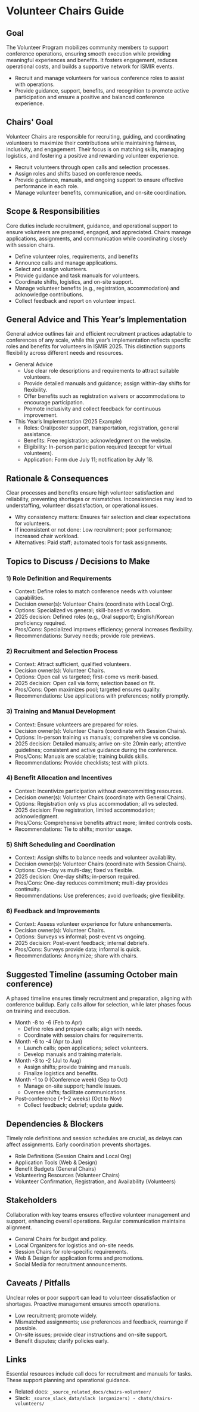 # Volunteer Chairs Guide

## Goal
The Volunteer Program mobilizes community members to support conference operations, ensuring smooth execution while providing meaningful experiences and benefits. It fosters engagement, reduces operational costs, and builds a supportive network for ISMIR events.

- Recruit and manage volunteers for various conference roles to assist with operations.
- Provide guidance, support, benefits, and recognition to promote active participation and ensure a positive and balanced conference experience.

## Chairs' Goal
Volunteer Chairs are responsible for recruiting, guiding, and coordinating volunteers to maximize their contributions while maintaining fairness, inclusivity, and engagement. Their focus is on matching skills, managing logistics, and fostering a positive and rewarding volunteer experience.

- Recruit volunteers through open calls and selection processes.
- Assign roles and shifts based on conference needs.
- Provide guidance, manuals, and ongoing support to ensure effective performance in each role.
- Manage volunteer benefits, communication, and on-site coordination.

## Scope & Responsibilities
Core duties include recruitment, guidance, and operational support to ensure volunteers are prepared, engaged, and appreciated. Chairs manage applications, assignments, and communication while coordinating closely with session chairs.

- Define volunteer roles, requirements, and benefits
- Announce calls and manage applications.
- Select and assign volunteers.
- Provide guidance and task manuals for volunteers.
- Coordinate shifts, logistics, and on-site support.
- Manage volunteer benefits (e.g., registration, accommodation) and acknowledge contributions.
- Collect feedback and report on volunteer impact.

## General Advice and This Year’s Implementation
General advice outlines fair and efficient recruitment practices adaptable to conferences of any scale, while this year’s implementation reflects specific roles and benefits for volunteers in ISMIR 2025. This distinction supports flexibility across different needs and resources.

- General Advice
  - Use clear role descriptions and requirements to attract suitable volunteers.  
  - Provide detailed manuals and guidance; assign within-day shifts for flexibility.  
  - Offer benefits such as registration waivers or accommodations to encourage participation.  
  - Promote inclusivity and collect feedback for continuous improvement.  
- This Year’s Implementation (2025 Example)
  - Roles: Oral/poster support, transportation, registration, general assistance.  
  - Benefits: Free registration; acknowledgment on the website.  
  - Eligibility: In-person participation required (except for virtual volunteers).  
  - Application: Form due July 11; notification by July 18.

## Rationale & Consequences
Clear processes and benefits ensure high volunteer satisfaction and reliability, preventing shortages or mismatches. Inconsistencies may lead to understaffing, volunteer dissatisfaction, or operational issues.

- Why consistency matters: Ensures fair selection and clear expectations for volunteers.  
- If inconsistent or not done: Low recruitment; poor performance; increased chair workload.
- Alternatives: Paid staff; automated tools for task assignments.

## Topics to Discuss / Decisions to Make

### 1) Role Definition and Requirements
- Context: Define roles to match conference needs with volunteer capabilities.
- Decision owner(s): Volunteer Chairs (coordinate with Local Org).
- Options: Specialized vs general; skill-based vs random.
- 2025 decision: Defined roles (e.g., Oral support); English/Korean proficiency required.
- Pros/Cons: Specialized improves efficiency; general increases flexibility.
- Recommendations: Survey needs; provide role previews.

### 2) Recruitment and Selection Process
- Context: Attract sufficient, qualified volunteers.
- Decision owner(s): Volunteer Chairs.
- Options: Open call vs targeted; first-come vs merit-based.
- 2025 decision: Open call via form; selection based on fit.
- Pros/Cons: Open maximizes pool; targeted ensures quality.
- Recommendations: Use applications with preferences; notify promptly.

### 3) Training and Manual Development
- Context: Ensure volunteers are prepared for roles.
- Decision owner(s): Volunteer Chairs (coordinate with Session Chairs).
- Options: In-person training vs manuals; comprehensive vs concise.
- 2025 decision: Detailed manuals; arrive on-site 20min early; attentive guidelines; consistent and active guidance during the conference.
- Pros/Cons: Manuals are scalable; training builds skills.
- Recommendations: Provide checklists; test with pilots.

### 4) Benefit Allocation and Incentives
- Context: Incentivize participation without overcommitting resources.
- Decision owner(s): Volunteer Chairs (coordinate with General Chairs).
- Options: Registration only vs plus accommodation; all vs selected.
- 2025 decision: Free registration, limited accommodation; acknowledgment.
- Pros/Cons: Comprehensive benefits attract more; limited controls costs.
- Recommendations: Tie to shifts; monitor usage.

### 5) Shift Scheduling and Coordination
- Context: Assign shifts to balance needs and volunteer availability.
- Decision owner(s): Volunteer Chairs (coordinate with Session Chairs).
- Options: One-day vs multi-day; fixed vs flexible.
- 2025 decision: One-day shifts; in-person required.
- Pros/Cons: One-day reduces commitment; multi-day provides continuity.
- Recommendations: Use preferences; avoid overloads; give flexibility.

### 6) Feedback and Improvements
- Context: Assess volunteer experience for future enhancements.
- Decision owner(s): Volunteer Chairs.
- Options: Surveys vs informal; post-event vs ongoing.
- 2025 decision: Post-event feedback; internal debriefs.
- Pros/Cons: Surveys provide data; informal is quick.
- Recommendations: Anonymize; share with chairs.

## Suggested Timeline (assuming October main conference)
A phased timeline ensures timely recruitment and preparation, aligning with conference buildup. Early calls allow for selection, while later phases focus on training and execution.

- Month -8 to -6 (Feb to Apr)
  - Define roles and prepare calls; align with needs.
  - Coordinate with session chairs for requirements.
- Month -6 to -4 (Apr to Jun)
  - Launch calls; open applications; select volunteers.
  - Develop manuals and training materials.
- Month -3 to -2 (Jul to Aug)
  - Assign shifts; provide training and manuals.
  - Finalize logistics and benefits.
- Month -1 to 0 (Conference week) (Sep to Oct)
  - Manage on-site support; handle issues.
  - Oversee shifts; facilitate communications.
- Post-conference (+1–2 weeks) (Oct to Nov)
  - Collect feedback; debrief; update guide.

## Dependencies & Blockers
Timely role definitions and session schedules are crucial, as delays can affect assignments. Early coordination prevents shortages.

- Role Definitions (Session Chairs and Local Org)
- Application Tools (Web & Design)
- Benefit Budgets (General Chairs)
- Volunteering Resources (Volunteer Chairs)
- Volunteer Confirmation, Registration, and Availability (Volunteers)

## Stakeholders
Collaboration with key teams ensures effective volunteer management and support, enhancing overall operations. Regular communication maintains alignment.

- General Chairs for budget and policy.
- Local Organizers for logistics and on-site needs.
- Session Chairs for role-specific requirements.
- Web & Design for application forms and promotions.
- Social Media for recruitment announcements.

## Caveats / Pitfalls
Unclear roles or poor support can lead to volunteer dissatisfaction or shortages. Proactive management ensures smooth operations.

- Low recruitment; promote widely.
- Mismatched assignments; use preferences and feedback, rearrange if possible.
- On-site issues; provide clear instructions and on-site support.
- Benefit disputes; clarify policies early.

## Links
Essential resources include call docs for recruitment and manuals for tasks. These support planning and operational guidance.

- Related docs: `_source_related_docs/chairs-volunteer/`
- Slack: `_source_slack_data/slack (organizers) - chats/chairs-volunteers/`
